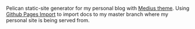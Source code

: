 Pelican static-site generator for my personal blog with [Medius theme](https://github.com/onur/medius). Using [Github Pages Import](https://github.com/c-w/ghp-import) to import docs to my master branch where my personal site is being served from. 

